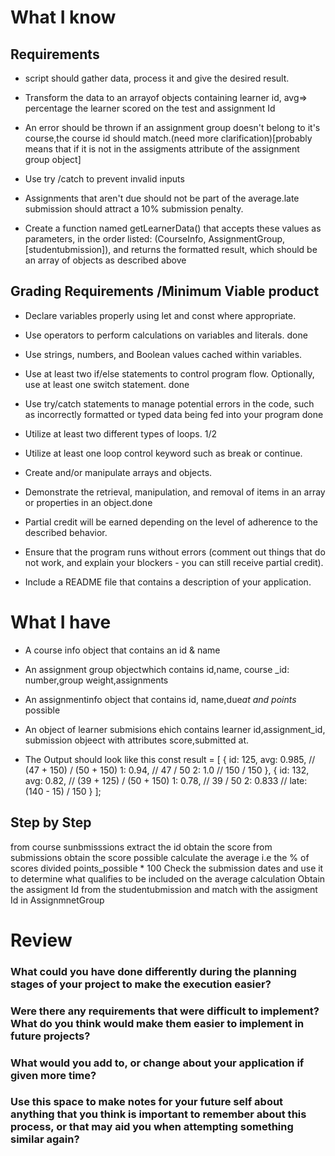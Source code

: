 # What I know

## Requirements

- script should gather data, process it and give the desired result.

- Transform the data to an arrayof objects containing learner id, avg=> percentage the learner scored on the test and assignment Id

- An error should be thrown if an assignment group doesn't belong to it's course,the course id should match.(need more clarification)[probably means that if it is not in the assigments attribute of the assignment group object]

- Use try /catch to prevent invalid inputs

- Assignments that aren't due should not be part of the average.late submission should attract a 10% submission penalty.

- Create a function named getLearnerData() that accepts these values as parameters, in the order listed: (CourseInfo, AssignmentGroup, [studentubmission]), and returns the formatted result, which should be an array of objects as described above

## Grading Requirements /Minimum Viable product

- Declare variables properly using let and const where appropriate.

- Use operators to perform calculations on variables and literals. done

- Use strings, numbers, and Boolean values cached within variables.

- Use at least two if/else statements to control program flow. Optionally, use at least one switch statement. done

- Use try/catch statements to manage potential errors in the code, such as incorrectly formatted or typed data being fed into your program done

- Utilize at least two different types of loops. 1/2

- Utilize at least one loop control keyword such as break or continue.

- Create and/or manipulate arrays and objects.

- Demonstrate the retrieval, manipulation, and removal of items in an array or properties in an object.done

- Partial credit will be earned depending on the level of adherence to the described behavior.

- Ensure that the program runs without errors (comment out things that do not work, and explain your blockers - you can still receive partial credit).

- Include a README file that contains a description of your application.

# What I have

- A course info object that contains an id & name

- An assignment group objectwhich contains id,name, course \_id: number,group weight,assignments

- An assignmentinfo object that contains id, name,due*at and points* possible

- An object of learner submisions ehich contains learner id,assignment_id, submission objeect with attributes score,submitted at.

- The Output should look like this
  const result = [
  {
  id: 125,
  avg: 0.985, // (47 + 150) / (50 + 150)
  1: 0.94, // 47 / 50
  2: 1.0 // 150 / 150
  },
  {
  id: 132,
  avg: 0.82, // (39 + 125) / (50 + 150)
  1: 0.78, // 39 / 50
  2: 0.833 // late: (140 - 15) / 150
  }
  ];

## Step by Step

from course sunbmisssions extract the id
obtain the score from submissions
obtain the score possible
calculate the average i.e the % of scores divided points_possible \* 100
Check the submission dates and use it to determine what qualifies to be included on the average calculation
Obtain the assigment Id from the studentubmission and match with the assigment Id in AssignmnetGroup

# Review

### What could you have done differently during the planning stages of your project to make the execution easier?

### Were there any requirements that were difficult to implement? What do you think would make them easier to implement in future projects?

### What would you add to, or change about your application if given more time?

### Use this space to make notes for your future self about anything that you think is important to remember about this process, or that may aid you when attempting something similar again?
